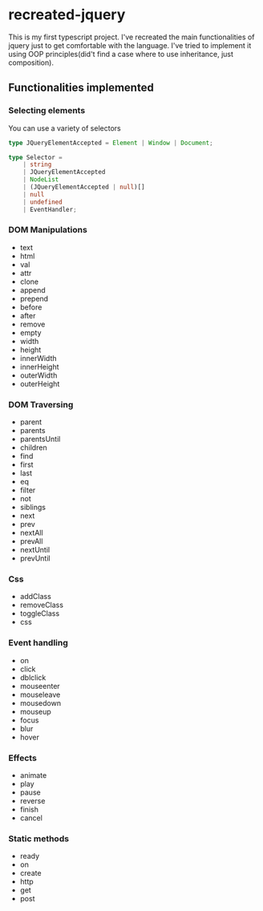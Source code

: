 # recreated-jquery

This is my first typescript project. I've recreated the main functionalities of jquery just to get comfortable with the language.
I've tried to implement it using OOP principles(did't find a case where to use inheritance, just composition).

## Functionalities implemented

### Selecting elements

You can use a variety of selectors

```typescript
type JQueryElementAccepted = Element | Window | Document;

type Selector =
	| string
	| JQueryElementAccepted
	| NodeList
	| (JQueryElementAccepted | null)[]
	| null
	| undefined
	| EventHandler;
```

### DOM Manipulations

-   text
-   html
-   val
-   attr
-   clone
-   append
-   prepend
-   before
-   after
-   remove
-   empty
-   width
-   height
-   innerWidth
-   innerHeight
-   outerWidth
-   outerHeight

### DOM Traversing

-   parent
-   parents
-   parentsUntil
-   children
-   find
-   first
-   last
-   eq
-   filter
-   not
-   siblings
-   next
-   prev
-   nextAll
-   prevAll
-   nextUntil
-   prevUntil

### Css

-   addClass
-   removeClass
-   toggleClass
-   css

### Event handling

-   on
-   click
-   dblclick
-   mouseenter
-   mouseleave
-   mousedown
-   mouseup
-   focus
-   blur
-   hover

### Effects

-   animate
-   play
-   pause
-   reverse
-   finish
-   cancel

### Static methods

-   ready
-   on
-   create
-   http
-   get
-   post
